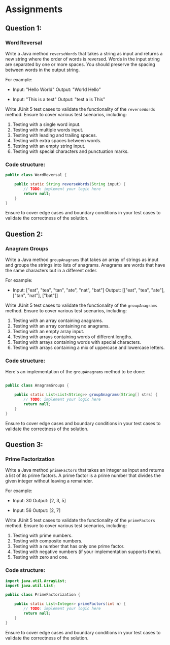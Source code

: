 # Assignments

## Question 1:

### Word Reversal

Write a Java method `reverseWords` that takes a string as input and returns a new string where the order of words is reversed. Words in the input string are separated by one or more spaces. You should preserve the spacing between words in the output string.

For example:

- Input: "Hello World"
  Output: "World Hello"

- Input: "This is a test"
  Output: "test a is This"

Write JUnit 5 test cases to validate the functionality of the `reverseWords` method. Ensure to cover various test scenarios, including:

1. Testing with a single word input.
2. Testing with multiple words input.
3. Testing with leading and trailing spaces.
4. Testing with extra spaces between words.
5. Testing with an empty string input.
6. Testing with special characters and punctuation marks.

### Code structure:

```java
public class WordReversal {

    public static String reverseWords(String input) {
        // TODO: implement your logic here
        return null;
    }
}
```

Ensure to cover edge cases and boundary conditions in your test cases to validate the correctness of the solution.

## Question 2:

### Anagram Groups

Write a Java method `groupAnagrams` that takes an array of strings as input and groups the strings into lists of anagrams. Anagrams are words that have the same characters but in a different order.

For example:

- Input: ["eat", "tea", "tan", "ate", "nat", "bat"]
  Output: [["eat", "tea", "ate"], ["tan", "nat"], ["bat"]]

Write JUnit 5 test cases to validate the functionality of the `groupAnagrams` method. Ensure to cover various test scenarios, including:

1. Testing with an array containing anagrams.
2. Testing with an array containing no anagrams.
3. Testing with an empty array input.
4. Testing with arrays containing words of different lengths.
5. Testing with arrays containing words with special characters.
6. Testing with arrays containing a mix of uppercase and lowercase letters.

### Code structure:

Here's an implementation of the `groupAnagrams` method to be done:

```java

public class AnagramGroups {

    public static List<List<String>> groupAnagrams(String[] strs) {
        // TODO: implement your logic here
        return null;
    }
}
```

Ensure to cover edge cases and boundary conditions in your test cases to validate the correctness of the solution.

## Question 3:

### Prime Factorization

Write a Java method `primeFactors` that takes an integer as input and returns a list of its prime factors. A prime factor is a prime number that divides the given integer without leaving a remainder.

For example:

- Input: 30
  Output: [2, 3, 5]

- Input: 56
  Output: [2, 7]

Write JUnit 5 test cases to validate the functionality of the `primeFactors` method. Ensure to cover various test scenarios, including:

1. Testing with prime numbers.
2. Testing with composite numbers.
3. Testing with a number that has only one prime factor.
4. Testing with negative numbers (if your implementation supports them).
5. Testing with zero and one.

### Code structure:

```java
import java.util.ArrayList;
import java.util.List;

public class PrimeFactorization {

    public static List<Integer> primeFactors(int n) {
        // TODO: implement your logic here
        return null;
    }
}
```

Ensure to cover edge cases and boundary conditions in your test cases to validate the correctness of the solution.

